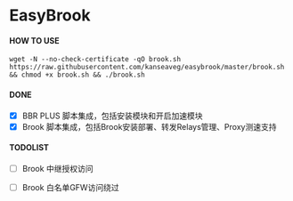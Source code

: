 # EasyBrook

#### HOW TO USE

```
wget -N --no-check-certificate -qO brook.sh https://raw.githubusercontent.com/kanseaveg/easybrook/master/brook.sh && chmod +x brook.sh && ./brook.sh
```

#### DONE
- [x] BBR PLUS 脚本集成，包括安装模块和开启加速模块
- [x] Brook 脚本集成，包括Brook安装部署、转发Relays管理、Proxy测速支持

#### TODOLIST
- [ ] Brook 中继授权访问
- [ ] Brook 白名单GFW访问绕过

